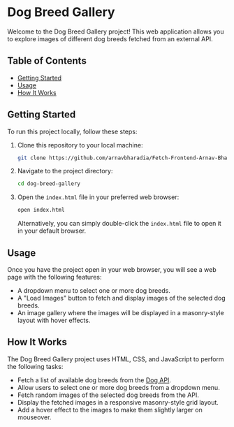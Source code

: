 # Dog Breed Gallery

Welcome to the Dog Breed Gallery project! This web application allows you to explore images of different dog breeds fetched from an external API.

## Table of Contents

- [Getting Started](#getting-started)
- [Usage](#usage)
- [How It Works](#how-it-works)

## Getting Started

To run this project locally, follow these steps:

1. Clone this repository to your local machine:

   ```bash
   git clone https://github.com/arnavbharadia/Fetch-Frontend-Arnav-Bharadia.git
   ```

2. Navigate to the project directory:

   ```bash
   cd dog-breed-gallery
   ```

3. Open the `index.html` file in your preferred web browser:

   ```bash
   open index.html
   ```

   Alternatively, you can simply double-click the `index.html` file to open it in your default browser.

## Usage

Once you have the project open in your web browser, you will see a web page with the following features:

- A dropdown menu to select one or more dog breeds.
- A "Load Images" button to fetch and display images of the selected dog breeds.
- An image gallery where the images will be displayed in a masonry-style layout with hover effects.

## How It Works

The Dog Breed Gallery project uses HTML, CSS, and JavaScript to perform the following tasks:

- Fetch a list of available dog breeds from the [Dog API](https://dog.ceo/dog-api/documentation/).
- Allow users to select one or more dog breeds from a dropdown menu.
- Fetch random images of the selected dog breeds from the API.
- Display the fetched images in a responsive masonry-style grid layout.
- Add a hover effect to the images to make them slightly larger on mouseover.


